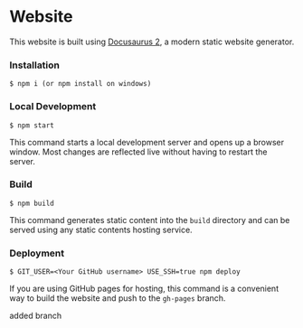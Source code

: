# Website

This website is built using [Docusaurus 2](https://docusaurus.io/), a modern static website generator.

### Installation

```
$ npm i (or npm install on windows)
```

### Local Development

```
$ npm start
```

This command starts a local development server and opens up a browser window. Most changes are reflected live without having to restart the server.

### Build

```
$ npm build
```

This command generates static content into the `build` directory and can be served using any static contents hosting service.

### Deployment

```
$ GIT_USER=<Your GitHub username> USE_SSH=true npm deploy
```

If you are using GitHub pages for hosting, this command is a convenient way to build the website and push to the `gh-pages` branch.

added branch
